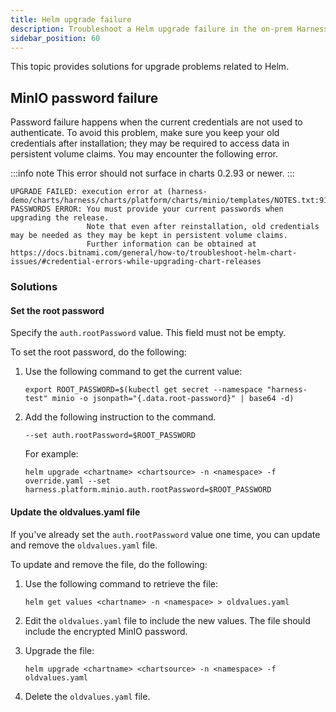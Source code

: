 ```yaml
---
title: Helm upgrade failure
description: Troubleshoot a Helm upgrade failure in the on-prem Harness Self-Managed Enterprise Edition.
sidebar_position: 60
---
```


This topic provides solutions for upgrade problems related to Helm.

## MinIO password failure

Password failure happens when the current credentials are not used to authenticate. To avoid this problem, make sure you keep your old credentials after installation; they may be required to access data in persistent volume claims. You may encounter the following error.

:::info note
This error should not surface in charts 0.2.93 or newer.
:::

   ```
   UPGRADE FAILED: execution error at (harness-demo/charts/harness/charts/platform/charts/minio/templates/NOTES.txt:91:4):
   PASSWORDS ERROR: You must provide your current passwords when upgrading the release.
                    Note that even after reinstallation, old credentials may be needed as they may be kept in persistent volume claims.
                    Further information can be obtained at https://docs.bitnami.com/general/how-to/troubleshoot-helm-chart-issues/#credential-errors-while-upgrading-chart-releases
   ```

### Solutions

#### Set the root password

Specify the `auth.rootPassword` value. This field must not be empty.

To set the root password, do the following:

1. Use the following command to get the current value:

   ```
   export ROOT_PASSWORD=$(kubectl get secret --namespace "harness-test" minio -o jsonpath="{.data.root-password}" | base64 -d)
   ```

2. Add the following instruction to the command.

   ```
   --set auth.rootPassword=$ROOT_PASSWORD
   ```

   For example:

   ```
   helm upgrade <chartname> <chartsource> -n <namespace> -f override.yaml --set harness.platform.minio.auth.rootPassword=$ROOT_PASSWORD
   ```

#### Update the oldvalues.yaml file

If you've already set the `auth.rootPassword` value one time, you can update and remove the `oldvalues.yaml` file.

To update and remove the file, do the following:

1. Use the following command to retrieve the file:

   ```
   helm get values <chartname> -n <namespace> > oldvalues.yaml
   ```

2. Edit the `oldvalues.yaml` file to include the new values. The file should include the encrypted MinIO password.

3. Upgrade the file:

   ```
   helm upgrade <chartname> <chartsource> -n <namespace> -f oldvalues.yaml
   ```

4. Delete the `oldvalues.yaml` file.
